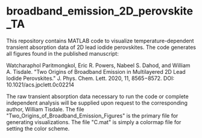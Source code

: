 # broadband_emission_2D_perovskite_TA

This repository contains MATLAB code to visualize temperature-dependent transient absorption data of 2D lead iodide perovskites. The code generates all figures found in the published manuscript:

Watcharaphol Paritmongkol, Eric R. Powers, Nabeel S. Dahod, and William A. Tisdale. "Two Origins of Broadband Emission in Multilayered 2D Lead Iodide Perovskites." J. Phys. Chem. Lett. 2020, 11, 8565−8572. DOI: 10.1021/acs.jpclett.0c02214

The raw transient absorption data necessary to run the code or complete independent analysis will be supplied upon request to the corresponding author, William Tisdale. The file "Two_Origins_of_Broadband_Emission_Figures" is the primary file for generating visualizations. The file "C.mat" is simply a colormap file for setting the color scheme.
